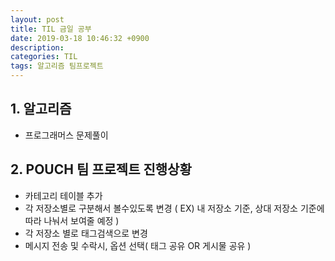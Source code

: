 ```yaml
---
layout: post
title: TIL 금일 공부
date: 2019-03-18 10:46:32 +0900
description:
categories: TIL
tags: 알고리즘 팀프로젝트
---
```


## 1. 알고리즘

* 프로그래머스 문제풀이

## 2. POUCH 팀 프로젝트 진행상황

* 카테고리 테이블 추가
* 각 저장소별로 구분해서 볼수있도록 변경 ( EX) 내 저장소 기준, 상대 저장소 기준에 따라 나눠서 보여줄 예정 )
* 각 저장소 별로 태그검색으로 변경
* 메시지 전송 및 수락시, 옵션 선택( 태그 공유 OR 게시물 공유 )
